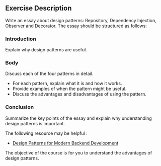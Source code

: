 ## Exercise Description
Write an essay about design patterns: Repository, Dependency Injection, Observer and Decorator. The essay should be structured as follows:

### Introduction
Explain why design patterns are useful.

### Body
Discuss each of the four patterns in detail.
- For each pattern, explain what it is and how it works.
- Provide examples of when the pattern might be useful.
- Discuss the advantages and disadvantages of using the pattern.

### Conclusion
Summarize the key points of the essay and explain why understanding design patterns is important.

The following resource may be helpful :
- [Design Patterns for Modern Backend Development](https://www.freecodecamp.org/news/design-pattern-for-modern-backend-development-and-use-cases/amp/#repository-pattern)

The objective of the course is for you to understand the advantages of design patterns.